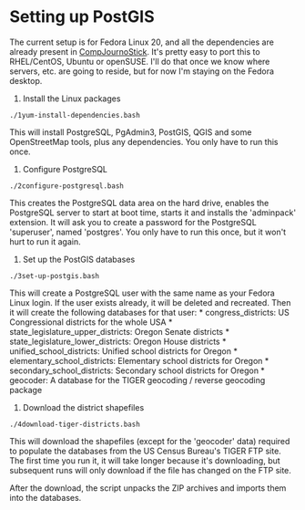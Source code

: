 # Setting up PostGIS

The current setup is for Fedora Linux 20, and all the dependencies are already present in [CompJournoStick](http://znmeb.github.io/CompJournoStick/). It's pretty easy to port this to RHEL/CentOS, Ubuntu or openSUSE. I'll do that once we know where servers, etc. are going to reside, but for now I'm staying on the Fedora desktop.

1. Install the Linux packages
```
./1yum-install-dependencies.bash
```
This will install PostgreSQL, PgAdmin3, PostGIS, QGIS and some OpenStreetMap tools, plus any dependencies. You only have to run this once.

1. Configure PostgreSQL
```
./2configure-postgresql.bash
```
This creates the PostgreSQL data area on the hard drive, enables the PostgreSQL server to start at boot time, starts it and installs the 'adminpack' extension. It will ask you to create a password for the PostgreSQL 'superuser', named 'postgres'. You only have to run this once, but it won't hurt to run it again.

1. Set up the PostGIS databases
```
./3set-up-postgis.bash
```
This will create a PostgreSQL user with the same name as your Fedora Linux login. If the user exists already, it will be deleted and recreated. Then it will create the following databases for that user:
    * congress_districts: US Congressional districts for the whole USA
    * state_legislature_upper_districts: Oregon Senate districts
    * state_legislature_lower_districts: Oregon House districts
    * unified_school_districts: Unified school districts for Oregon
    * elementary_school_districts: Elementary school districts for Oregon
    * secondary_school_districts: Secondary school districts for Oregon
    * geocoder: A database for the TIGER geocoding / reverse geocoding package

1. Download the district shapefiles
```
./4download-tiger-districts.bash
```
This will download the shapefiles (except for the 'geocoder' data) required to populate the databases from the US Census Bureau's TIGER FTP site. The first time you run it, it will take longer because it's downloading, but subsequent runs will only download if the file has changed on the FTP site.

After the download, the script unpacks the ZIP archives and imports them into the databases.

